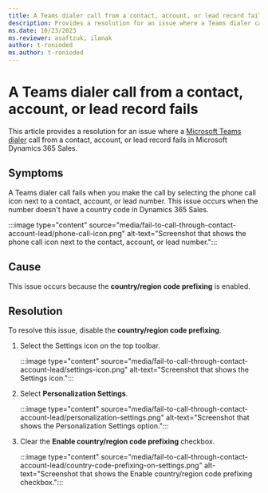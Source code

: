 ```yaml
---
title: A Teams dialer call from a contact, account, or lead record fails
description: Provides a resolution for an issue where a Teams dialer call from a contact, account, or lead record fails in Microsoft Dynamics 365 Sales.
ms.date: 10/23/2023
ms.reviewer: asaftzuk, ilanak
author: t-ronioded
ms.author: t-ronioded
---
```

# A Teams dialer call from a contact, account, or lead record fails

This article provides a resolution for an issue where a [Microsoft Teams dialer](/dynamics365/sales/configure-microsoft-teams-dialer) call from a contact, account, or lead record fails in Microsoft Dynamics 365 Sales.

## Symptoms

A Teams dialer call fails when you make the call by selecting the phone call icon next to a contact, account, or lead number. This issue occurs when the number doesn't have a country code in Dynamics 365 Sales.

:::image type="content" source="media/fail-to-call-through-contact-account-lead/phone-call-icon.png" alt-text="Screenshot that shows the phone call icon next to the contact, account, or lead number.":::

## Cause

This issue occurs because the **country/region code prefixing** is enabled.

## Resolution

To resolve this issue, disable the **country/region code prefixing**.

1. Select the Settings icon on the top toolbar.

   :::image type="content" source="media/fail-to-call-through-contact-account-lead/settings-icon.png" alt-text="Screenshot that shows the Settings icon.":::

2. Select **Personalization Settings**.

   :::image type="content" source="media/fail-to-call-through-contact-account-lead/personalization-settings.png" alt-text="Screenshot that shows the Personalization Settings option.":::

3. Clear the **Enable country/region code prefixing** checkbox.

   :::image type="content" source="media/fail-to-call-through-contact-account-lead/country-code-prefixing-on-settings.png" alt-text="Screenshot that shows the Enable country/region code prefixing checkbox.":::
